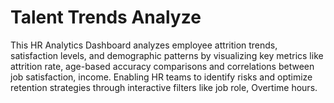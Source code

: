 <h1>Talent Trends Analyze</h1>

<p>This HR Analytics Dashboard analyzes employee attrition trends, satisfaction levels, and demographic patterns by visualizing key metrics like attrition rate, age-based accuracy comparisons and correlations between job satisfaction, income. Enabling HR teams to identify risks and optimize retention strategies through interactive filters like job role, Overtime hours.</p>

